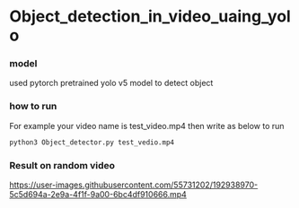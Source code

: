 # Object_detection_in_video_uaing_yolo

### model
used pytorch pretrained yolo v5 model to detect object

### how to run 
For example your video name is test_video.mp4 then write as below to run 
```python
python3 Object_detector.py test_vedio.mp4
```

### Result on random video


https://user-images.githubusercontent.com/55731202/192938970-5c5d694a-2e9a-4f1f-9a00-6bc4df910666.mp4

